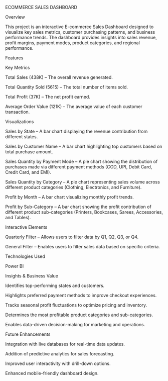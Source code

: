 ECOMMERCE SALES DASHBOARD

Overview

This project is an interactive E-commerce Sales Dashboard designed to visualize key sales metrics, customer purchasing patterns, and business performance trends. The dashboard provides insights into sales revenue, profit margins, payment modes, product categories, and regional performance.

Features

Key Metrics

Total Sales (438K) – The overall revenue generated.

Total Quantity Sold (5615) – The total number of items sold.

Total Profit (37K) – The net profit earned.

Average Order Value (121K) – The average value of each customer transaction.

Visualizations

Sales by State – A bar chart displaying the revenue contribution from different states.

Sales by Customer Name – A bar chart highlighting top customers based on total purchase amount.

Sales Quantity by Payment Mode – A pie chart showing the distribution of purchases made via different payment methods (COD, UPI, Debit Card, Credit Card, and EMI).

Sales Quantity by Category – A pie chart representing sales volume across different product categories (Clothing, Electronics, and Furniture).

Profit by Month – A bar chart visualizing monthly profit trends.

Profit by Sub-Category – A bar chart showing the profit contribution of different product sub-categories (Printers, Bookcases, Sarees, Accessories, and Tables).

Interactive Elements

Quarterly Filter – Allows users to filter data by Q1, Q2, Q3, or Q4.

General Filter – Enables users to filter sales data based on specific criteria.

Technologies Used

Power BI 

Insights & Business Value

Identifies top-performing states and customers.

Highlights preferred payment methods to improve checkout experiences.

Tracks seasonal profit fluctuations to optimize pricing and inventory.

Determines the most profitable product categories and sub-categories.

Enables data-driven decision-making for marketing and operations.

Future Enhancements

Integration with live databases for real-time data updates.

Addition of predictive analytics for sales forecasting.

Improved user interactivity with drill-down options.

Enhanced mobile-friendly dashboard design.


